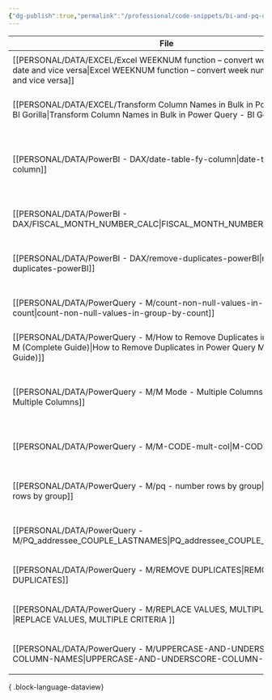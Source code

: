 ```yaml
---
{"dg-publish":true,"permalink":"/professional/code-snippets/bi-and-pq-data-tips-and-tricks/","tags":["inbox","Data"],"noteIcon":""}
---
```


| File                                                                                                                                                                | DATE       | tags                                                                                   |
| ------------------------------------------------------------------------------------------------------------------------------------------------------------------- | ---------- | -------------------------------------------------------------------------------------- |
| [[PERSONAL/DATA/EXCEL/Excel WEEKNUM function – convert week number to date and vice versa\|Excel WEEKNUM function – convert week number to date and vice versa]] | 03-02-2024 | <ul><li>Excel</li><li>Data</li></ul>                                                   |
| [[PERSONAL/DATA/EXCEL/Transform Column Names in Bulk in Power Query - BI Gorilla\|Transform Column Names in Bulk in Power Query - BI Gorilla]]                   | 03-02-2024 | <ul><li>Power_query</li><li>Data</li></ul>                                             |
| [[PERSONAL/DATA/PowerBI - DAX/date-table-fy-column\|date-table-fy-column]]                                                                                       | 03-02-2024 | <ul><li>Power_bi</li><li>Power_query</li><li>m-code</li><li>dax</li><li>Data</li></ul> |
| [[PERSONAL/DATA/PowerBI - DAX/FISCAL_MONTH_NUMBER_CALC\|FISCAL_MONTH_NUMBER_CALC]]                                                                               | 03-02-2024 | <ul><li>Power_bi</li><li>Data</li></ul>                                                |
| [[PERSONAL/DATA/PowerBI - DAX/remove-duplicates-powerBI\|remove-duplicates-powerBI]]                                                                             | 03-02-2024 | <ul><li>dax</li><li>Power_bi</li><li>Data</li></ul>                                    |
| [[PERSONAL/DATA/PowerQuery - M/count-non-null-values-in-group-by-count\|count-non-null-values-in-group-by-count]]                                                | 03-02-2024 | <ul><li>Power_query</li><li>Data</li></ul>                                             |
| [[PERSONAL/DATA/PowerQuery - M/How to Remove Duplicates in Power Query M (Complete Guide)\|How to Remove Duplicates in Power Query M (Complete Guide)]]          | 03-02-2024 | <ul><li>Power_query</li><li>Data</li></ul>                                             |
| [[PERSONAL/DATA/PowerQuery - M/M Mode - Multiple Columns\|M Mode - Multiple Columns]]                                                                            | 03-02-2024 | <ul><li>Data</li><li>m-code</li><li>dax</li><li>Power_query</li></ul>                  |
| [[PERSONAL/DATA/PowerQuery - M/M-CODE-mult-col\|M-CODE-mult-col]]                                                                                                | 03-02-2024 | <ul><li>Power_query</li><li>Data</li></ul>                                             |
| [[PERSONAL/DATA/PowerQuery - M/pq - number rows by group\|pq - number rows by group]]                                                                            | 03-02-2024 | <ul><li>Power_query</li><li>Data</li><li>STP</li></ul>                                 |
| [[PERSONAL/DATA/PowerQuery - M/PQ_addressee_COUPLE_LASTNAMES\|PQ_addressee_COUPLE_LASTNAMES]]                                                                    | 03-02-2024 | <ul><li>Power_query</li><li>Data</li></ul>                                             |
| [[PERSONAL/DATA/PowerQuery - M/REMOVE DUPLICATES\|REMOVE DUPLICATES]]                                                                                            | 03-02-2024 | <ul><li>Power_query</li><li>Data</li></ul>                                             |
| [[PERSONAL/DATA/PowerQuery - M/REPLACE VALUES, MULTIPLE CRITERIA \|REPLACE VALUES, MULTIPLE CRITERIA ]]                                                          | 03-02-2024 | <ul><li>Power_query</li><li>Data</li></ul>                                             |
| [[PERSONAL/DATA/PowerQuery - M/UPPERCASE-AND-UNDERSCORE-COLUMN-NAMES\|UPPERCASE-AND-UNDERSCORE-COLUMN-NAMES]]                                                    | 03-02-2024 | <ul><li>Power_query</li><li>Data</li></ul>                                             |

{ .block-language-dataview}
